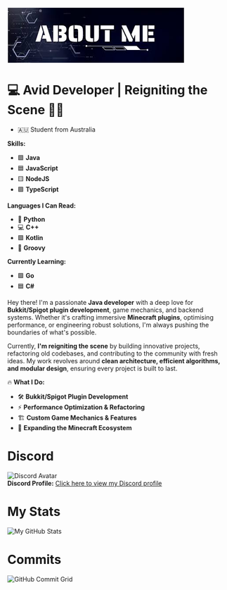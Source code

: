 ![Alt text](https://raw.githubusercontent.com/Ploughed/Ploughed/main/Untitled.jpg)
# 💻 **Avid Developer | Reigniting the Scene** 🚀✨

- 🇦🇺 Student from Australia

**Skills:**

- 🟩 **Java**
- 🟦 **JavaScript**
- 🟨 **NodeJS**
- 🟪 **TypeScript**

**Languages I Can Read:**

- 🐍 **Python**
- 💻 **C++**
- 🟪 **Kotlin**
- 🎵 **Groovy**

**Currently Learning:**

- 🟩 **Go**
- 🟦 **C#**

Hey there! I'm a passionate **Java developer** with a deep love for **Bukkit/Spigot plugin development**, game mechanics, and backend systems. Whether it's crafting immersive **Minecraft plugins**, optimising performance, or engineering robust solutions, I'm always pushing the boundaries of what's possible.

Currently, **I'm reigniting the scene** by building innovative projects, refactoring old codebases, and contributing to the community with fresh ideas. My work revolves around **clean architecture, efficient algorithms, and modular design**, ensuring every project is built to last.

🔥 **What I Do:**

- 🛠 **Bukkit/Spigot Plugin Development**  
- ⚡ **Performance Optimization & Refactoring**  
- 🏗 **Custom Game Mechanics & Features**  
- 🚀 **Expanding the Minecraft Ecosystem**
# **Discord**
![Discord Avatar](https://cdn.discordapp.com/avatars/1276793937482481666/8d90a16799e4b6b59b2fc8ad42a629bc.png?size=128)  
**Discord Profile:** [Click here to view my Discord profile](https://discord.com/users/1276793937482481666)

# **My Stats**
![My GitHub Stats](https://github-readme-stats.vercel.app/api?username=Ploughed&show_icons=true&hide_title=true)

# **Commits**
![GitHub Commit Grid](https://raw.githubusercontent.com/Ploughed/Ploughed/output/github-contribution-grid-snake-dark.svg#gh-dark-mode-only)


